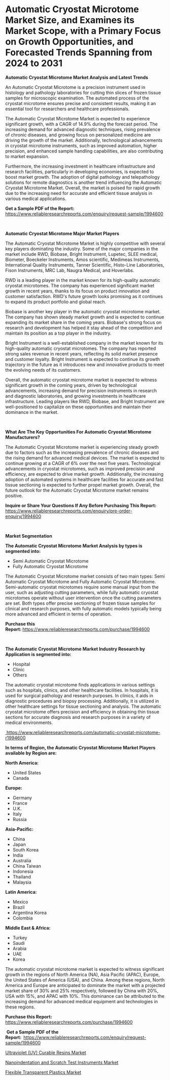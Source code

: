 <p><h1>Automatic Cryostat Microtome Market Size, and Examines its Market Scope, with a Primary Focus on Growth Opportunities, and Forecasted Trends Spanning from 2024 to 2031</h1></p><p><strong>Automatic Cryostat Microtome Market Analysis and Latest Trends</strong></p>
<p><p>An Automatic Cryostat Microtome is a precision instrument used in histology and pathology laboratories for cutting thin slices of frozen tissue samples for microscopic examination. The automated process of the cryostat microtome ensures precise and consistent results, making it an essential tool for researchers and healthcare professionals.</p><p>The Automatic Cryostat Microtome Market is expected to experience significant growth, with a CAGR of 14.9% during the forecast period. The increasing demand for advanced diagnostic techniques, rising prevalence of chronic diseases, and growing focus on personalized medicine are driving the growth of the market. Additionally, technological advancements in cryostat microtome instruments, such as improved automation, higher precision, and enhanced sample handling capabilities, are also contributing to market expansion.</p><p>Furthermore, the increasing investment in healthcare infrastructure and research facilities, particularly in developing economies, is expected to boost market growth. The adoption of digital pathology and telepathology solutions for remote diagnostics is another trend influencing the Automatic Cryostat Microtome Market. Overall, the market is poised for rapid growth due to the increasing need for accurate and efficient tissue analysis in various medical applications.</p></p>
<p><strong>Get a Sample PDF of the Report:&nbsp;</strong> <a href="https://www.reliableresearchreports.com/enquiry/request-sample/1994600">https://www.reliableresearchreports.com/enquiry/request-sample/1994600</a></p>
<p>&nbsp;</p>
<p><strong>Automatic Cryostat Microtome Major Market Players</strong></p>
<p><p>The Automatic Cryostat Microtome Market is highly competitive with several key players dominating the industry. Some of the major companies in the market include RWD, Biobase, Bright Instrument, Lupetec, SLEE medical, Biometer, Boeckeler Instruments, Amos scientific, Medimeas Instruments, International Quality Instruments, Tanner Scientific, Histo-Line Laboratories, Fison Instruments, MRC Lab, Naugra Medical, and Hoverlabs.</p><p>RWD is a leading player in the market known for its high-quality automatic cryostat microtomes. The company has experienced significant market growth in recent years, thanks to its focus on product innovation and customer satisfaction. RWD's future growth looks promising as it continues to expand its product portfolio and global reach.</p><p>Biobase is another key player in the automatic cryostat microtome market. The company has shown steady market growth and is expected to continue expanding its market share in the coming years. Biobase's strong focus on research and development has helped it stay ahead of the competition and maintain its position as a top player in the industry.</p><p>Bright Instrument is a well-established company in the market known for its high-quality automatic cryostat microtomes. The company has reported strong sales revenue in recent years, reflecting its solid market presence and customer loyalty. Bright Instrument is expected to continue its growth trajectory in the future as it introduces new and innovative products to meet the evolving needs of its customers.</p><p>Overall, the automatic cryostat microtome market is expected to witness significant growth in the coming years, driven by technological advancements, increasing demand for precision instruments in research and diagnostic laboratories, and growing investments in healthcare infrastructure. Leading players like RWD, Biobase, and Bright Instrument are well-positioned to capitalize on these opportunities and maintain their dominance in the market.</p></p>
<p>&nbsp;</p>
<p><strong>What Are The Key Opportunities For Automatic Cryostat Microtome Manufacturers?</strong></p>
<p><p>The Automatic Cryostat Microtome market is experiencing steady growth due to factors such as the increasing prevalence of chronic diseases and the rising demand for advanced medical devices. The market is expected to continue growing at a CAGR of 6% over the next five years. Technological advancements in cryostat microtomes, such as improved precision and efficiency, are expected to drive market growth. Additionally, the increasing adoption of automated systems in healthcare facilities for accurate and fast tissue sectioning is expected to further propel market growth. Overall, the future outlook for the Automatic Cryostat Microtome market remains positive.</p></p>
<p><strong>Inquire or Share Your Questions If Any Before Purchasing This Report:</strong> <a href="https://www.reliableresearchreports.com/enquiry/pre-order-enquiry/1994600">https://www.reliableresearchreports.com/enquiry/pre-order-enquiry/1994600</a></p>
<p>&nbsp;</p>
<p><strong>Market Segmentation</strong></p>
<p><strong>The Automatic Cryostat Microtome Market Analysis by types is segmented into:</strong></p>
<p><ul><li>Semi Automatic Cryostat Microtome</li><li>Fully Automatic Cryostat Microtome</li></ul></p>
<p><p>The Automatic Cryostat Microtome market consists of two main types: Semi Automatic Cryostat Microtome and Fully Automatic Cryostat Microtome. Semi-automatic cryostat microtomes require some manual input from the user, such as adjusting cutting parameters, while fully automatic cryostat microtomes operate without user intervention once the cutting parameters are set. Both types offer precise sectioning of frozen tissue samples for clinical and research purposes, with fully automatic models typically being more advanced and efficient in terms of operation.</p></p>
<p><strong>Purchase this Report:&nbsp;</strong><a href="https://www.reliableresearchreports.com/purchase/1994600">https://www.reliableresearchreports.com/purchase/1994600</a></p>
<p>&nbsp;</p>
<p><strong>The Automatic Cryostat Microtome Market Industry Research by Application is segmented into:</strong></p>
<p><ul><li>Hospital</li><li>Clinic</li><li>Others</li></ul></p>
<p><p>The automatic cryostat microtome finds applications in various settings such as hospitals, clinics, and other healthcare facilities. In hospitals, it is used for surgical pathology and research purposes. In clinics, it aids in diagnostic procedures and biopsy processing. Additionally, it is utilized in other healthcare settings for tissue sectioning and analysis. The automatic cryostat microtome offers precision and efficiency in obtaining thin tissue sections for accurate diagnosis and research purposes in a variety of medical environments.</p></p>
<p><a href="https://www.reliableresearchreports.com/automatic-cryostat-microtome-r1994600">&nbsp;https://www.reliableresearchreports.com/automatic-cryostat-microtome-r1994600</a></p>
<p><strong>In terms of Region, the Automatic Cryostat Microtome Market Players available by Region are:</strong></p>
<p>
    <p> <strong> North America: </strong>
        <ul>
            <li>United States</li>
            <li>Canada</li>
        </ul>
        </p> 
    <p> <strong> Europe: </strong>
        <ul>
            <li>Germany</li>
            <li>France</li>
            <li>U.K.</li>
            <li>Italy</li>
            <li>Russia</li>
        </ul>
        </p> 
    <p> <strong> Asia-Pacific: </strong>
        <ul>
            <li>China</li>
            <li>Japan</li>
            <li>South Korea</li>
            <li>India</li>
            <li>Australia</li>
            <li>China Taiwan</li>
            <li>Indonesia</li>
            <li>Thailand</li>
            <li>Malaysia</li>
        </ul>
        </p> 
    <p> <strong> Latin America: </strong>
        <ul>
            <li>Mexico</li>
            <li>Brazil</li>
            <li>Argentina Korea</li>
            <li>Colombia</li>
        </ul>
        </p> 
    <p> <strong> Middle East & Africa: </strong>
        <ul>
            <li>Turkey</li>
            <li>Saudi</li>
            <li>Arabia</li>
            <li>UAE</li>
            <li>Korea</li>
        </ul>
    </p>
    </p>
<p><p>The automatic cryostat microtome market is expected to witness significant growth in the regions of North America (NA), Asia Pacific (APAC), Europe, the United States of America (USA), and China. Among these regions, North America and Europe are anticipated to dominate the market with a projected market share of 30% and 25% respectively, followed by China with 20%, USA with 15%, and APAC with 10%. This dominance can be attributed to the increasing demand for advanced medical equipment and technologies in these regions.</p></p>
<p><strong>Purchase this Report: </strong><a href="https://www.reliableresearchreports.com/purchase/1994600">https://www.reliableresearchreports.com/purchase/1994600</a></p>
<p>&nbsp;<strong>Get a Sample PDF of the Report:&nbsp;&nbsp;</strong><a href="https://www.reliableresearchreports.com/enquiry/request-sample/1994600">https://www.reliableresearchreports.com/enquiry/request-sample/1994600</a></p>
<p><strong></strong></p>
<p><p><a href="https://three-jumbo-f6d.notion.site/Ultraviolet-UV-Curable-Resins-Market-Competitive-Analysis-Market-Trends-and-Forecast-to-2031-e1d94f683cf04d81bcc56e39aabfef3c">Ultraviolet (UV) Curable Resins Market</a></p><p><a href="https://github.com/NorbertYates/Market-Research-Report-List-4/blob/main/nanoindentation-and-scratch-test-instruments-market.md">Nanoindentation and Scratch Test Instruments Market</a></p><p><a href="https://issuu.com/reportprime-2/docs/flexible-transparent-plastics-market-size-2030.ppt">Flexible Transparent Plastics Market</a></p></p>